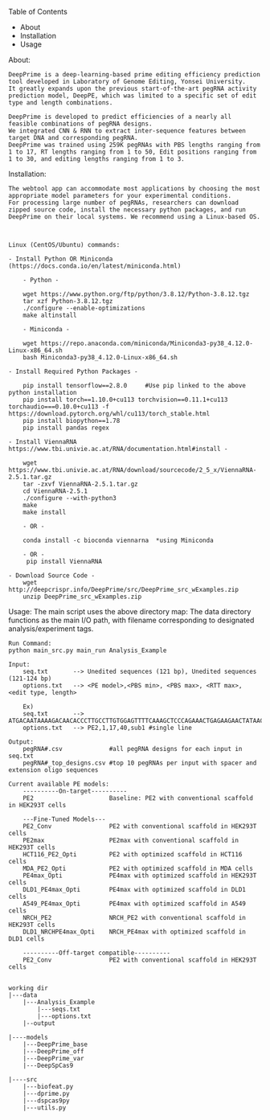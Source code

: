 Table of Contents
- About
- Installation
- Usage


About:

	DeepPrime is a deep-learning-based prime editing efficiency prediction tool developed in Laboratory of Genome Editing, Yonsei University. 
	It greatly expands upon the previous start-of-the-art pegRNA activity prediction model, DeepPE, which was limited to a specific set of edit type and length combinations.

	DeepPrime is developed to predict efficiencies of a nearly all feasible combinations of pegRNA designs.
	We integrated CNN & RNN to extract inter-sequence features between target DNA and corresponding pegRNA.
	DeepPrime was trained using 259K pegRNAs with PBS lengths ranging from 1 to 17, RT lengths ranging from 1 to 50, Edit positions ranging from 1 to 30, and editing lengths ranging from 1 to 3.


Installation:

	The webtool app can accommodate most applications by choosing the most appropriate model parameters for your experimental conditions. 
	For processing large number of pegRNAs, researchers can download zipped source code, install the necessary python packages, and run DeepPrime on their local systems. We recommend using a Linux-based OS.



	Linux (CentOS/Ubuntu) commands:

	- Install Python OR Miniconda (https://docs.conda.io/en/latest/miniconda.html)
		
		- Python -
		
		wget https://www.python.org/ftp/python/3.8.12/Python-3.8.12.tgz
		tar xzf Python-3.8.12.tgz
		./configure --enable-optimizations
		make altinstall

		- Miniconda -
		
		wget https://repo.anaconda.com/miniconda/Miniconda3-py38_4.12.0-Linux-x86_64.sh
		bash Miniconda3-py38_4.12.0-Linux-x86_64.sh

	- Install Required Python Packages -

		pip install tensorflow==2.8.0     #Use pip linked to the above python installation
		pip install torch==1.10.0+cu113 torchvision==0.11.1+cu113 torchaudio===0.10.0+cu113 -f https://download.pytorch.org/whl/cu113/torch_stable.html
		pip install biopython==1.78 
		pip install pandas regex 
		
	- Install ViennaRNA https://www.tbi.univie.ac.at/RNA/documentation.html#install -

		wget https://www.tbi.univie.ac.at/RNA/download/sourcecode/2_5_x/ViennaRNA-2.5.1.tar.gz
		tar -zxvf ViennaRNA-2.5.1.tar.gz
		cd ViennaRNA-2.5.1
		./configure --with-python3	
		make
		make install

		- OR -
		
		conda install -c bioconda viennarna  *using Miniconda
		
		- OR -
		 pip install ViennaRNA

	- Download Source Code -
		wget http://deepcrispr.info/DeepPrime/src/DeepPrime_src_wExamples.zip
		unzip DeepPrime_src_wExamples.zip


Usage:
	The main script uses the above directory map:
	The data directory functions as the main I/O path, with filename corresponding to designated analysis/experiment tags.

	Run Command:
	python main_src.py main_run Analysis_Example

	Input:
		seq.txt 	  --> Unedited sequences (121 bp), Unedited sequences (121-124 bp) 
		options.txt   --> <PE model>,<PBS min>, <PBS max>, <RTT max>, <edit type, length>

		Ex)
		seq.txt 	  --> ATGACAATAAAAGACAACACCCTTGCCTTGTGGAGTTTTCAAAGCTCCCAGAAACTGAGAAGAACTATAACCTGCAAATGTCAACTGAAACCTTAAAGTGAGTATTTAATTGAGCTGAAGT,ATGACAATAAAAGACAACACCCTTGCCTTGTGGAGTTTTCAAAGCTCCCAGAAACTGAGACGAACTATAACCTGCAAATGTCAACTGAAACCTTAAAGTGAGTATTTAATTGAGCTGAAGT
		options.txt   --> PE2,1,17,40,sub1 #single line

	Output:
		pegRNA#.csv 			#all pegRNA designs for each input in seq.txt
		pegRNA#_top_designs.csv #top 10 pegRNAs per input with spacer and extension oligo sequences
	
	Current available PE models:
		----------On-target----------
		PE2						Baseline: PE2 with conventional scaffold in HEK293T cells
		
		---Fine-Tuned Models---
		PE2_Conv 				PE2 with conventional scaffold in HEK293T cells
		PE2max 					PE2max with conventional scaffold in HEK293T cells
		HCT116_PE2_Opti			PE2 with optimized scaffold in HCT116 cells 
		MDA_PE2_Opti			PE2 with optimized scaffold in MDA cells
		PE4max_Opti				PE4max with optimized scaffold in HEK293T cells
		DLD1_PE4max_Opti		PE4max with optimized scaffold in DLD1 cells
		A549_PE4max_Opti		PE4max with optimized scaffold in A549 cells
		NRCH_PE2				NRCH_PE2 with conventional scaffold in HEK293T cells
		DLD1_NRCHPE4max_Opti	NRCH_PE4max with optimized scaffold in DLD1 cells
		
		----------Off-target compatible----------
		PE2_Conv				PE2 with conventional scaffold in HEK293T cells


	working dir
	|---data
		|---Analysis_Example
			|---seqs.txt
			|---options.txt
		|--output

	|----models
		|---DeepPrime_base
		|---DeepPrime_off
		|---DeepPrime_var
		|---DeepSpCas9

	|----src
		|---biofeat.py
		|---dprime.py
		|---dspcas9py
		|---utils.py
		
		

